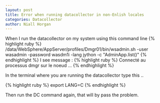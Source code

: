 ```yaml
---
layout: post
title: Error when running datacollector in non-Enlish locales
categories: Datacollector
author: Niall Horgan
---
```


When I run the datacollector on my system using this command line
{% highlight ruby %}
/data/WebSphere/AppServer/profiles/Dmgr01/bin/wsadmin.sh -user wasadmin -password 
wasdm1i -lang jython -c "AdminApp.list()"
{% endhighlight %}
I see message : 
{% highlight ruby %}
Connecté au processus dmgr sur le noeud ...
{% endhighlight %}

In the terminal where you are running the datacollector type this ..

{% highlight ruby %} export LANG=C {% endhighlight %}

Then run the DC command again, that will by pass the problem. 
